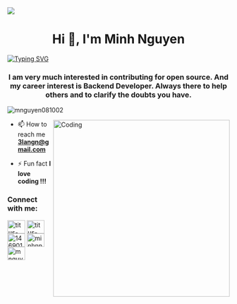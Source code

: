<img src="https://github.com/BEPb/BEPb/blob/main/src/header_.png?raw=true">

<h1 align="center">Hi 👋, I'm Minh Nguyen</h1>

[![Typing SVG](https://readme-typing-svg.herokuapp.com?font=Robot-Bold&size=30&color=%2309BCFF&size=30&center=true&vCenter=tru&&width=1000&height=110&multiline=true&lines=I+am+a+Software+Engineer;+from+Viet+Nam)](https://git.io/typing-svg)

<h3 align="center"> I am very much interested in contributing for open source. And my career interest is Backend Developer. Always there to help others and to clarify the doubts you have.</h3>

<p align="left"><img src="https://komarev.com/ghpvc/?username=mnguyen081002&label=Profile%20views&color=0e75b6&style=flat" alt="mnguyen081002" /> </p>

<img align="right" alt="Coding" width="400" src="https://i.pinimg.com/originals/1d/90/50/1d905065088a8947f90800bf3db31ba1.gif">

- 📫 How to reach me **3langn@gmail.com**

- ⚡ Fun fact **I love coding !!!**


<h3 align="left">Connect with me:</h3>
<p align="left">
<a href="https://linkedin.com/in/titus-nguyen" target="blank"><img align="center" src="https://raw.githubusercontent.com/rahuldkjain/github-profile-readme-generator/master/src/images/icons/Social/linked-in-alt.svg" alt="titus-nguyen" height="30" width="40" /></a>
<a href="https://twitter.com/MinhNguyen0810" target="blank"><img align="center" src="https://raw.githubusercontent.com/rahuldkjain/github-profile-readme-generator/master/src/images/icons/Social/twitter.svg" alt="titus-nguyen" height="30" width="40" /></a>
<a href="https://stackoverflow.com/users/14690139" target="blank"><img align="center" src="https://raw.githubusercontent.com/rahuldkjain/github-profile-readme-generator/master/src/images/icons/Social/stack-overflow.svg" alt="14690139" height="30" width="40" /></a>
<a href="https://fb.com/minhnnguyen123" target="blank"><img align="center" src="https://raw.githubusercontent.com/rahuldkjain/github-profile-readme-generator/master/src/images/icons/Social/facebook.svg" alt="minhnnguyen123" height="30" width="40" /></a>
<a href="https://instagram.com/mnguyen362" target="blank"><img align="center" src="https://raw.githubusercontent.com/rahuldkjain/github-profile-readme-generator/master/src/images/icons/Social/instagram.svg" alt="mnguyen362" height="30" width="40" /></a>
</p>
